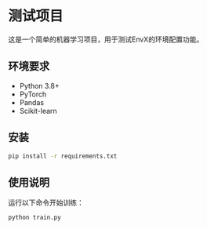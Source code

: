 # 测试项目

这是一个简单的机器学习项目，用于测试EnvX的环境配置功能。

## 环境要求

- Python 3.8+
- PyTorch
- Pandas
- Scikit-learn

## 安装

```bash
pip install -r requirements.txt
```

## 使用说明

运行以下命令开始训练：

```bash
python train.py
``` 